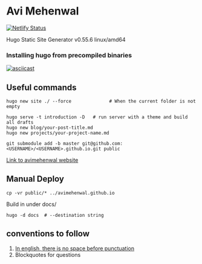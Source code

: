 # Avi Mehenwal

[![Netlify Status](https://api.netlify.com/api/v1/badges/a00db104-562e-4c21-a7e2-321c0c84998b/deploy-status)](https://app.netlify.com/sites/aviportfolio/deploys)

Hugo Static Site Generator v0.55.6 linux/amd64

### Installing hugo from precompiled binaries

[![asciicast](https://asciinema.org/a/159660.png)](https://asciinema.org/a/159660?speed=1.5)


## Useful commands

```
hugo new site ./ --force			  # When the current folder is not empty

hugo serve -t introduction -D   # run server with a theme and build all drafts
hugo new blog/your-post-title.md
hugo new projects/your-project-name.md

git submodule add -b master git@github.com:<USERNAME>/<USERNAME>.github.io.git public
```

[Link to avimehenwal website](https://avimehenwal.github.io)

## Manual Deploy
```
cp -vr public/* ../avimehenwal.github.io
```

Build in under docs/
```
hugo -d docs  # --destination string
```

## conventions to follow

1. [In english, there is no space before punctuation](https://english.stackexchange.com/questions/4645/is-it-ever-correct-to-have-a-space-before-a-question-or-exclamation-mark)
2. Blockquotes for questions

